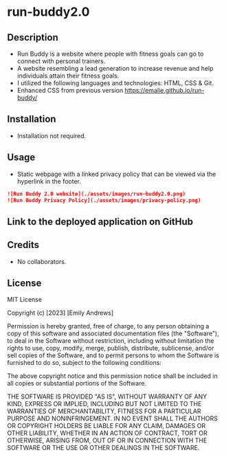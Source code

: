 # run-buddy2.0

## Description
- Run Buddy is a website where people with fitness goals can go to connect with personal trainers.
- A website resembling a lead generation to increase revenue and help individuals attain their fitness goals.
- I utilized the following languages and technologies: HTML, CSS & Git.
- Enhanced CSS from previous version https://emalie.github.io/run-buddy/

## Installation
- Installation not required.

## Usage
- Static webpage with a linked privacy policy that can be viewed via the hyperlink in the footer. 

```md
![Run Buddy 2.0 website](./assets/images/run-buddy2.0.png)
![Run Buddy Privacy Policy](./assets/images/privacy-policy.png)
```

## Link to the deployed application on GitHub


## Credits
- No collaborators. 

## License
MIT License

Copyright (c) [2023] [Emily Andrews]

Permission is hereby granted, free of charge, to any person obtaining a copy
of this software and associated documentation files (the "Software"), to deal
in the Software without restriction, including without limitation the rights
to use, copy, modify, merge, publish, distribute, sublicense, and/or sell
copies of the Software, and to permit persons to whom the Software is
furnished to do so, subject to the following conditions:

The above copyright notice and this permission notice shall be included in all
copies or substantial portions of the Software.

THE SOFTWARE IS PROVIDED "AS IS", WITHOUT WARRANTY OF ANY KIND, EXPRESS OR
IMPLIED, INCLUDING BUT NOT LIMITED TO THE WARRANTIES OF MERCHANTABILITY,
FITNESS FOR A PARTICULAR PURPOSE AND NONINFRINGEMENT. IN NO EVENT SHALL THE
AUTHORS OR COPYRIGHT HOLDERS BE LIABLE FOR ANY CLAIM, DAMAGES OR OTHER
LIABILITY, WHETHER IN AN ACTION OF CONTRACT, TORT OR OTHERWISE, ARISING FROM,
OUT OF OR IN CONNECTION WITH THE SOFTWARE OR THE USE OR OTHER DEALINGS IN THE
SOFTWARE.
